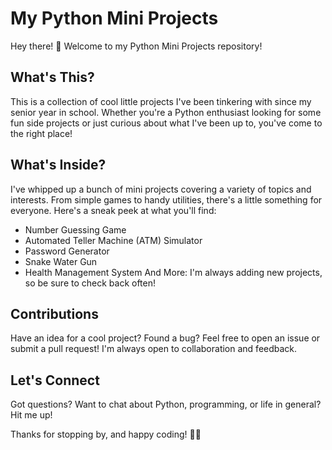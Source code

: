 # My Python Mini Projects

Hey there! 👋 Welcome to my Python Mini Projects repository!


## What's This?
This is a collection of cool little projects I've been tinkering with since my senior year in school. Whether you're a Python enthusiast looking for some fun side projects or just curious about what I've been up to, you've come to the right place!
## What's Inside?
I've whipped up a bunch of mini projects covering a variety of topics and interests. From simple games to handy utilities, there's a little something for everyone. Here's a sneak peek at what you'll find:

* Number Guessing Game
* Automated Teller Machine (ATM) Simulator
* Password Generator
* Snake Water Gun
* Health Management System
And More: I'm always adding new projects, so be sure to check back often!


## Contributions
Have an idea for a cool project? Found a bug? Feel free to open an issue or submit a pull request! I'm always open to collaboration and feedback.
## Let's Connect
Got questions? Want to chat about Python, programming, or life in general? Hit me up!

Thanks for stopping by, and happy coding! 🐍✨